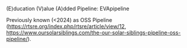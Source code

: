 (E)ducation (V)alue (A)dded Pipeline: EVApipeline

Previously known (<2024) as OSS Pipeline (https://rtsre.org/index.php/rtsre/article/view/12, https://www.oursolarsiblings.com/the-our-solar-siblings-pipeline-oss-pipeline/).

